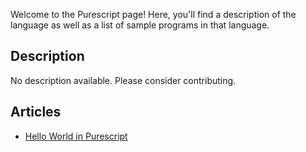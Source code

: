 Welcome to the Purescript page! Here, you'll find a description of the language as well as a list of sample programs in that language.

## Description

No description available. Please consider contributing.

## Articles

- [Hello World in Purescript](https://sampleprograms.io/projects/hello-world/purescript)